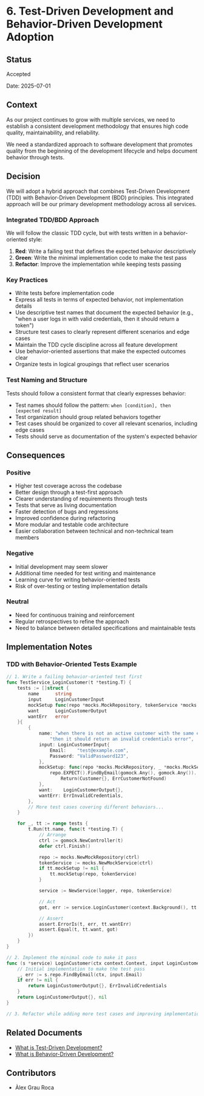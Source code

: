 # 6. Test-Driven Development and Behavior-Driven Development Adoption

## Status

Accepted

Date: 2025-07-01

## Context

As our project continues to grow with multiple services, we need to establish a consistent development 
methodology that ensures high code quality, maintainability, and reliability.

We need a standardized approach to software development that promotes quality from the beginning of the development 
lifecycle and helps document behavior through tests.

## Decision

We will adopt a hybrid approach that combines Test-Driven Development (TDD) with Behavior-Driven Development (BDD) 
principles. This integrated approach will be our primary development methodology across all services.

### Integrated TDD/BDD Approach

We will follow the classic TDD cycle, but with tests written in a behavior-oriented style:

1. **Red**: Write a failing test that defines the expected behavior descriptively
2. **Green**: Write the minimal implementation code to make the test pass
3. **Refactor**: Improve the implementation while keeping tests passing

### Key Practices

- Write tests before implementation code
- Express all tests in terms of expected behavior, not implementation details
- Use descriptive test names that document the expected behavior (e.g., "when a user logs in with valid credentials,
  then it should return a token")
- Structure test cases to clearly represent different scenarios and edge cases
- Maintain the TDD cycle discipline across all feature development
- Use behavior-oriented assertions that make the expected outcomes clear
- Organize tests in logical groupings that reflect user scenarios

### Test Naming and Structure

Tests should follow a consistent format that clearly expresses behavior:

- Test names should follow the pattern: `when [condition], then [expected result]`
- Test organization should group related behaviors together
- Test cases should be organized to cover all relevant scenarios, including edge cases
- Tests should serve as documentation of the system's expected behavior

## Consequences

### Positive

- Higher test coverage across the codebase
- Better design through a test-first approach
- Clearer understanding of requirements through tests
- Tests that serve as living documentation
- Faster detection of bugs and regressions
- Improved confidence during refactoring
- More modular and testable code architecture
- Easier collaboration between technical and non-technical team members

### Negative

- Initial development may seem slower
- Additional time needed for test writing and maintenance
- Learning curve for writing behavior-oriented tests
- Risk of over-testing or testing implementation details

### Neutral

- Need for continuous training and reinforcement
- Regular retrospectives to refine the approach
- Need to balance between detailed specifications and maintainable tests

## Implementation Notes

### TDD with Behavior-Oriented Tests Example

```go
// 1. Write a failing behavior-oriented test first
func TestService_LoginCustomer(t *testing.T) {
    tests := []struct {
        name      string
        input     LoginCustomerInput
        mockSetup func(repo *mocks.MockRepository, tokenService *mocks.MockService)
        want      LoginCustomerOutput
        wantErr   error
    }{
        {
            name: "when there is not an active customer with the same email, " +
                "then it should return an invalid credentials error",
            input: LoginCustomerInput{
                Email:    "test@example.com",
                Password: "ValidPassword123",
            },
            mockSetup: func(repo *mocks.MockRepository, _ *mocks.MockService) {
                repo.EXPECT().FindByEmail(gomock.Any(), gomock.Any()).
                    Return(Customer{}, ErrCustomerNotFound)
            },
            want:    LoginCustomerOutput{},
            wantErr: ErrInvalidCredentials,
        },
        // More test cases covering different behaviors...
    }

    for _, tt := range tests {
        t.Run(tt.name, func(t *testing.T) {
            // Arrange
            ctrl := gomock.NewController(t)
            defer ctrl.Finish()

            repo := mocks.NewMockRepository(ctrl)
            tokenService := mocks.NewMockService(ctrl)
            if tt.mockSetup != nil {
                tt.mockSetup(repo, tokenService)
            }

            service := NewService(logger, repo, tokenService)

            // Act
            got, err := service.LoginCustomer(context.Background(), tt.input)

            // Assert
            assert.ErrorIs(t, err, tt.wantErr)
            assert.Equal(t, tt.want, got)
        })
    }
}

// 2. Implement the minimal code to make it pass
func (s *service) LoginCustomer(ctx context.Context, input LoginCustomerInput) (LoginCustomerOutput, error) {
    // Initial implementation to make the test pass
    _, err := s.repo.FindByEmail(ctx, input.Email)
    if err != nil {
        return LoginCustomerOutput{}, ErrInvalidCredentials
    }
    return LoginCustomerOutput{}, nil
}

// 3. Refactor while adding more test cases and improving implementation
```

## Related Documents

- [What is Test-Driven Development?](https://agilealliance.org/glossary/tdd/)
- [What is Behavior-Driven Development?](https://agilealliance.org/glossary/bdd/)

## Contributors

- Àlex Grau Roca
